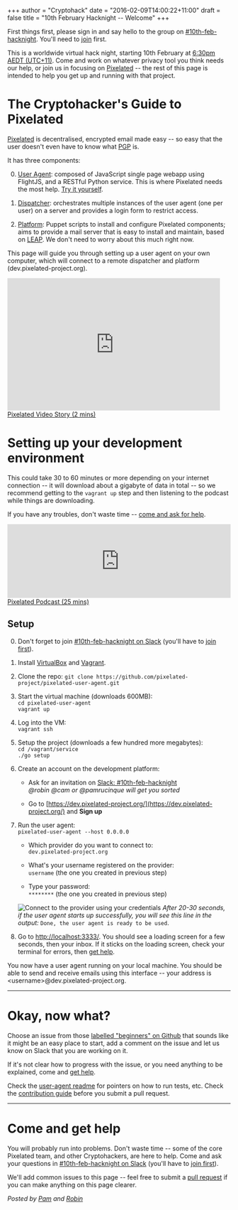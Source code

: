 +++
author = "Cryptohack"
date = "2016-02-09T14:00:22+11:00"
draft = false
title = "10th February Hacknight -- Welcome"
+++

First things first, please sign in and say hello to the group on [#10th-feb-hacknight](https://cryptohack.slack.com/messages/10th-feb-hacknight). You'll need to [join](https://cryptohack.herokuapp.com) first.

This is a worldwide virtual hack night, starting 10th February at [6:30pm AEDT (UTC+11)](https://www.timeanddate.com/worldclock/fixedtime.html?msg=Cryptohack+Virtual+Hack+Night&iso=20160210T1830&p1=152). Come and work on whatever privacy tool you think needs our help, or join us in focusing on [Pixelated](https://pixelated-project.org) -- the rest of this page is intended to help you get up and running with that project.

# The Cryptohacker's Guide to Pixelated
[Pixelated](https://pixelated-project.org/) is decentralised, encrypted email made easy -- so easy that the user doesn't even have to know what [PGP](https://en.wikipedia.org/wiki/Pretty_Good_Privacy) is.

It has three components:

0. [User Agent](https://github.com/pixelated/pixelated-user-agent): composed of JavaScript single page webapp using FlightJS, and a RESTful Python service. This is where Pixelated needs the most help. [Try it yourself](https://try.pixelated-project.org:8080/auth/login?next=%2F). 

0. [Dispatcher](https://github.com/pixelated/pixelated-dispatcher): orchestrates multiple instances of the user agent (one per user) on a server and provides a login form to restrict access.

0. [Platform](https://github.com/pixelated/puppet-pixelated): Puppet scripts to install and configure Pixelated components; aims to provide a mail server that is easy to install and maintain, based on [LEAP](https://leap.se). We don't need to worry about this much right now.

This page will guide you through setting up a user agent on your own computer, which will connect to a remote dispatcher and platform (dev.pixelated-project.org).

<div class="center">
<iframe class="wistia_embed" name="wistia_embed" src="https://fast.wistia.net/embed/iframe/8tov3e9tnu" allowtransparency="true" frameborder="0" scrolling="no" width="480" height="298"></iframe><br/><a class="wistia-linkback" href="https://thoughtworks.wistia.com/medias/8tov3e9tnu">Pixelated Video Story (2 mins)</a>
</div>

  
# Setting up your development environment

This could take 30 to 60 minutes or more depending on your internet connection -- it will download about a gigabyte of data in total -- so we recommend getting to the `vagrant up` step and then listening to the podcast while things are downloading.

If you have any troubles, don't waste time -- [come and ask for help](#troubles).

<div class="center">
<iframe width="100%" height="166" scrolling="no" frameborder="no" src="https://w.soundcloud.com/player/?url=https%3A//api.soundcloud.com/tracks/212550680&amp;color=ff5500&amp;auto_play=false&amp;hide_related=false&amp;show_comments=true&amp;show_user=true&amp;show_reposts=false"></iframe>
<a href="https://soundcloud.com/thoughtworks/pixelated-why-secure-communication-is-essential">Pixelated Podcast (25 mins)</a>
</div>


## Setup

0. Don't forget to join [#10th-feb-hacknight on Slack](https://cryptohack.slack.com/messages/10th-feb-hacknight/) (you'll have to [join first](https://cryptohack.herokuapp.com/)).

0. Install [VirtualBox](https://www.virtualbox.org/wiki/Downloads) and  [Vagrant](https://www.vagrantup.com/downloads.html).

0. Clone the repo:
  ` git clone https://github.com/pixelated-project/pixelated-user-agent.git `

0. Start the virtual machine (downloads 600MB):<br/>
  ` cd pixelated-user-agent ` <br/>
  `vagrant up`

0. Log into the VM: <br/>
  ` vagrant ssh `

0. Setup the project (downloads a few hundred more megabytes): <br/>
    `cd /vagrant/service`<br/>
    `./go setup`

0. Create an account on the development platform:
    - Ask for an invitation on [Slack: #10th-feb-hacknight](https://cryptohack.slack.com/messages/10th-feb-hacknight)<br/>
    *@robin @cam or @pamrucinque will get you sorted*

    - Go to [https://dev.pixelated-project.org/](https://dev.pixelated-project.org/) and **Sign up**

0. Run the user agent: <br/>
    `pixelated-user-agent --host 0.0.0.0`

    - Which provider do you want to connect to: <br/>
      `dev.pixelated-project.org`

    - What's your username registered on the provider: <br/>
      `username` (the one you created in previous step)

    - Type your password: <br/>
      `********` (the one you created in previous step)

    ![Connect to the provider using your credentials](/images/pixelated-guide-1.png)
    _After 20-30 seconds, if the user agent starts up successfully, you will see this line in the output:_ `Done, the user agent is ready to be used`.

0. Go to [http://localhost:3333/](http://localhost:3333/). You should see a loading screen for a few seconds, then your inbox. If it sticks on the loading screen, check your terminal for errors, then [get help](#troubles).

You now have a user agent running on your local machine. You should be able to send and receive emails using this interface -- your address is &lt;username&gt;@dev.pixelated-project.org.


-------------------------------------------------------------------------------------------

# Okay, now what?

Choose an issue from those [labelled "beginners" on Github](https://github.com/pixelated/pixelated-user-agent/issues?utf8=%E2%9C%93&q=is%3Aopen+is%3Aissue+label%3ABeginners+) that sounds like it might be an easy place to start, add a comment on the issue and let us know on Slack that you are working on it. 

If it's not clear how to progress with the issue, or you need anything to be explained, come and [get help](#troubles).

Check the [user-agent readme](https://github.com/pixelated/pixelated-user-agent/blob/master/README.md) for pointers on how to run tests, etc. Check the [contribution guide](https://github.com/pixelated/pixelated-user-agent/blob/master/CONTRIBUTING.md) before you submit a pull request.

-------------------------------------------------------------------------------------------
# <a name="troubles"></a>Come and get help

You will probably run into problems. Don't waste time -- some of the core Pixelated team, and other Cryptohackers, are here to help. Come and ask your questions in [#10th-feb-hacknight on Slack](https://cryptohack.slack.com/messages/10th-feb-hacknight/) (you'll have to [join first](https://cryptohack.herokuapp.com/)). 

We'll add common issues to this page -- feel free to submit a [pull request](https://github.com/cryptohack/cryptohack.net/blob/master/content/post/pixelated-guide.md) if you can make anything on this page clearer.

*Posted by [Pam](https://twitter.com/pamrucinque) and [Robin](https://twitter.com/rdoh)*